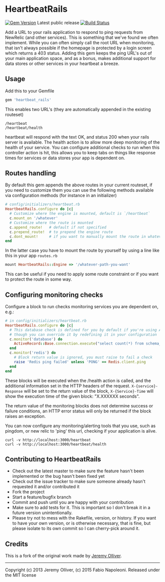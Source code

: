 HeartbeatRails
============

[![Gem Version](https://badge.fury.io/rb/heartbeat_rails.png)](http://badge.fury.io/rb/heartbeat_rails) Latest public release
[![Build Status](https://travis-ci.org/fabn/heartbeat_rails.png?branch=master)](https://travis-ci.org/fabn/heartbeat_rails)

Add a URL to your rails application to respond to ping requests from NewRelic (and other services).
This is something that we've found we often implement. While you can often simply call the root URL
when monitoring, that isn't always possible if the homepage is protected by a login screen which
returns a 403 status. Adding this gem keeps the ping URL's out of your main application space, and
as a bonus, makes additional support for data stores or other services in your heartbeat a breeze.

Usage
-----

Add this to your Gemfile

```ruby
gem 'heartbeat_rails'
```

This enables two URL's (they are automatically appended in the existing routeset)

```
/heartbeat
/heartbeat/health
```

heartbeat will respond with the text OK, and status 200 when your rails server is available.
The health action is to allow more deep monitoring of the health of your service. You can configure
additional checks to run when this controller action is hit, this allows you to keep tabs on things
like response times for services or data stores your app is dependent on.

Routes handling
-----------------------------

By default this gem appends the above routes in your current routeset, if you need to customize them you can use
the following methods available via configuration methods (for instance in an initializer) 

```ruby
# config/initializers/heartbeat.rb
HeartbeatRails.configure do |c|
  # Customize where the engine is mounted, default is `/heartbeat`
  c.mount_on '/whatever'
  # Customize where the route is mounted
  c.append_route!   # default if not specified
  c.prepend_route!  # to prepend the engine route
  c.dont_mount!     # if you want to manually mount the route in whatever position
end
```
    
In the latter case you have to mount the route by yourself by using a line like this in your app `routes.rb`

```ruby
mount HeartbeatRails::Engine => '/whatever-path-you-want'
```
    
This can be useful if you need to apply some route constraint or if you want to protect the route in some way.

Configuring monitoring checks
-----------------------------

Configure a block to run checks monitoring services you are dependent on, e.g.:

```ruby
# in config/initializers/heartbeat.rb
HeartbeatRails.configure do |c|
  # This database check is defined for you by default if you're using ActiveRecord
  # though you can override it by redefining it in your configuration
  c.monitor('database') do
    ActiveRecord::Base.connection.execute("select count(*) from schema_migrations")
  end
  c.monitor('redis') do
    # Block return value is ignored, you must raise to fail a check
    raise 'Redis ping failed' unless 'PONG' == Redis.client.ping
  end
end
```

These blocks will be executed when the /health action is called, and the additional information set in the HTTP headers of the request.
`X-{service}-Response` will be set to the return value of the block, `X-{Service}-Time` will show the execution time of the given block: "X.XXXXXX seconds".

The return value of the monitoring blocks does not determine success or failure conditions, an HTTP error status will only be returned
if the block raises an exception.

You can now configure any monitoring/alerting tools that you use, such as pingdom, or new relic to 'ping' this url,
checking if your application is alive.

```
curl -v http://localhost:3000/heartbeat
curl -v http://localhost:3000/heartbeat/health
```

Contributing to HeartbeatRails
------------------------------

* Check out the latest master to make sure the feature hasn't been implemented or the bug hasn't been fixed yet
* Check out the issue tracker to make sure someone already hasn't requested it and/or contributed it
* Fork the project
* Start a feature/bugfix branch
* Commit and push until you are happy with your contribution
* Make sure to add tests for it. This is important so I don't break it in a future version unintentionally.
* Please try not to mess with the Rakefile, version, or history. If you want to have your own version, or is otherwise necessary, that is fine, but please isolate to its own commit so I can cherry-pick around it.

Credits
-------

This is a fork of the original work made by [Jeremy Olliver](https://github.com/jeremyolliver/new_relic_ping).

- - -
Copyright (c) 2013 Jeremy Olliver, (c) 2015 Fabio Napoleoni. Released under the MIT license
